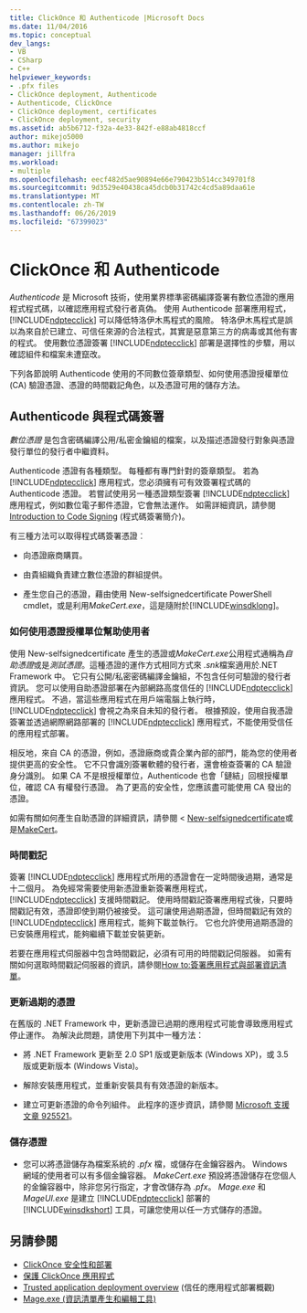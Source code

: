 ```yaml
---
title: ClickOnce 和 Authenticode |Microsoft Docs
ms.date: 11/04/2016
ms.topic: conceptual
dev_langs:
- VB
- CSharp
- C++
helpviewer_keywords:
- .pfx files
- ClickOnce deployment, Authenticode
- Authenticode, ClickOnce
- ClickOnce deployment, certificates
- ClickOnce deployment, security
ms.assetid: ab5b6712-f32a-4e33-842f-e88ab4818ccf
author: mikejo5000
ms.author: mikejo
manager: jillfra
ms.workload:
- multiple
ms.openlocfilehash: eecf482d5ae90894e66e790423b514cc349701f8
ms.sourcegitcommit: 9d3529e40438ca45dcb0b31742c4cd5a89daa61e
ms.translationtype: MT
ms.contentlocale: zh-TW
ms.lasthandoff: 06/26/2019
ms.locfileid: "67399023"
---
```

# <a name="clickonce-and-authenticode"></a>ClickOnce 和 Authenticode
*Authenticode* 是 Microsoft 技術，使用業界標準密碼編譯簽署有數位憑證的應用程式程式碼，以確認應用程式發行者真偽。 使用 Authenticode 部署應用程式， [!INCLUDE[ndptecclick](../deployment/includes/ndptecclick_md.md)] 可以降低特洛伊木馬程式的風險。 特洛伊木馬程式是誤以為來自於已建立、可信任來源的合法程式，其實是惡意第三方的病毒或其他有害的程式。 使用數位憑證簽署 [!INCLUDE[ndptecclick](../deployment/includes/ndptecclick_md.md)] 部署是選擇性的步驟，用以確認組件和檔案未遭竄改。

 下列各節說明 Authenticode 使用的不同數位簽章類型、如何使用憑證授權單位 (CA) 驗證憑證、憑證的時間戳記角色，以及憑證可用的儲存方法。

## <a name="authenticode-and-code-signing"></a>Authenticode 與程式碼簽署
 *數位憑證* 是包含密碼編譯公用/私密金鑰組的檔案，以及描述憑證發行對象與憑證發行單位的發行者中繼資料。

 Authenticode 憑證有各種類型。 每種都有專門針對的簽章類型。 若為 [!INCLUDE[ndptecclick](../deployment/includes/ndptecclick_md.md)] 應用程式，您必須擁有可有效簽署程式碼的 Authenticode 憑證。 若嘗試使用另一種憑證類型簽署 [!INCLUDE[ndptecclick](../deployment/includes/ndptecclick_md.md)] 應用程式，例如數位電子郵件憑證，它會無法運作。 如需詳細資訊，請參閱 [Introduction to Code Signing](https://docs.microsoft.com/windows/desktop/seccrypto/cryptography-tools) (程式碼簽署簡介)。

 有三種方法可以取得程式碼簽署憑證︰

- 向憑證廠商購買。

- 由貴組織負責建立數位憑證的群組提供。

- 產生您自己的憑證，藉由使用 New-selfsignedcertificate PowerShell cmdlet，或是利用*MakeCert.exe*，這是隨附於[!INCLUDE[winsdklong](../deployment/includes/winsdklong_md.md)]。

### <a name="how-using-certificate-authorities-helps-users"></a>如何使用憑證授權單位幫助使用者
 使用 New-selfsignedcertificate 產生的憑證或*MakeCert.exe*公用程式通稱為*自助憑證*或是*測試憑證*。這種憑證的運作方式相同方式來 *.snk*檔案適用於.NET Framework 中。 它只有公開/私密密碼編譯金鑰組，不包含任何可驗證的發行者資訊。 您可以使用自助憑證部署在內部網路高度信任的 [!INCLUDE[ndptecclick](../deployment/includes/ndptecclick_md.md)] 應用程式。 不過，當這些應用程式在用戶端電腦上執行時， [!INCLUDE[ndptecclick](../deployment/includes/ndptecclick_md.md)] 會視之為來自未知的發行者。 根據預設，使用自我憑證簽署並透過網際網路部署的 [!INCLUDE[ndptecclick](../deployment/includes/ndptecclick_md.md)] 應用程式，不能使用受信任的應用程式部署。

 相反地，來自 CA 的憑證，例如，憑證廠商或貴企業內部的部門，能為您的使用者提供更高的安全性。 它不只會識別簽署軟體的發行者，還會檢查簽署的 CA 驗證身分識別。 如果 CA 不是根授權單位，Authenticode 也會「鏈結」回根授權單位，確認 CA 有權發行憑證。 為了更高的安全性，您應該盡可能使用 CA 發出的憑證。

 如需有關如何產生自助憑證的詳細資訊，請參閱 < [New-selfsignedcertificate](https://technet.microsoft.com/itpro/powershell/windows/pkiclient/new-selfsignedcertificate)或是[MakeCert](/windows/desktop/SecCrypto/makecert)。

### <a name="timestamps"></a>時間戳記
 簽署 [!INCLUDE[ndptecclick](../deployment/includes/ndptecclick_md.md)] 應用程式所用的憑證會在一定時間後過期，通常是十二個月。 為免經常需要使用新憑證重新簽署應用程式， [!INCLUDE[ndptecclick](../deployment/includes/ndptecclick_md.md)] 支援時間戳記。 使用時間戳記簽署應用程式後，只要時間戳記有效，憑證即使到期仍被接受。 這可讓使用過期憑證，但時間戳記有效的 [!INCLUDE[ndptecclick](../deployment/includes/ndptecclick_md.md)] 應用程式，能夠下載並執行。 它也允許使用過期憑證的已安裝應用程式，能夠繼續下載並安裝更新。

 若要在應用程式伺服器中包含時間戳記，必須有可用的時間戳記伺服器。 如需有關如何選取時間戳記伺服器的資訊，請參閱[How to:簽署應用程式與部署資訊清單](../ide/how-to-sign-application-and-deployment-manifests.md)。

### <a name="update-expired-certificates"></a>更新過期的憑證
 在舊版的 .NET Framework 中，更新憑證已過期的應用程式可能會導致應用程式停止運作。 為解決此問題，請使用下列其中一種方法：

- 將 .NET Framework 更新至 2.0 SP1 版或更新版本 (Windows XP)，或 3.5 版或更新版本 (Windows Vista)。

- 解除安裝應用程式，並重新安裝具有有效憑證的新版本。

- 建立可更新憑證的命令列組件。 此程序的逐步資訊，請參閱 [Microsoft 支援文章 925521](http://go.microsoft.com/fwlink/?LinkId=179454)。

### <a name="store-certificates"></a>儲存憑證

- 您可以將憑證儲存為檔案系統的 *.pfx* 檔，或儲存在金鑰容器內。 Windows 網域的使用者可以有多個金鑰容器。 *MakeCert.exe* 預設將憑證儲存在您個人的金鑰容器中，除非您另行指定，才會改儲存為 *.pfx*。 *Mage.exe* 和 *MageUI.exe* 是建立 [!INCLUDE[ndptecclick](../deployment/includes/ndptecclick_md.md)] 部署的 [!INCLUDE[winsdkshort](../debugger/debug-interface-access/includes/winsdkshort_md.md)] 工具，可讓您使用以任一方式儲存的憑證。

## <a name="see-also"></a>另請參閱
- [ClickOnce 安全性和部署](../deployment/clickonce-security-and-deployment.md)
- [保護 ClickOnce 應用程式](../deployment/securing-clickonce-applications.md)
- [Trusted application deployment overview](../deployment/trusted-application-deployment-overview.md) (信任的應用程式部署概觀)
- [Mage.exe (資訊清單產生和編輯工具)](/dotnet/framework/tools/mage-exe-manifest-generation-and-editing-tool)
